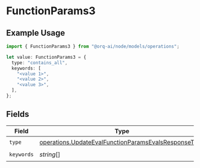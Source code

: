 # FunctionParams3

## Example Usage

```typescript
import { FunctionParams3 } from "@orq-ai/node/models/operations";

let value: FunctionParams3 = {
  type: "contains_all",
  keywords: [
    "<value 1>",
    "<value 2>",
    "<value 3>",
  ],
};
```

## Fields

| Field                                                                                                                        | Type                                                                                                                         | Required                                                                                                                     | Description                                                                                                                  |
| ---------------------------------------------------------------------------------------------------------------------------- | ---------------------------------------------------------------------------------------------------------------------------- | ---------------------------------------------------------------------------------------------------------------------------- | ---------------------------------------------------------------------------------------------------------------------------- |
| `type`                                                                                                                       | [operations.UpdateEvalFunctionParamsEvalsResponseType](../../models/operations/updateevalfunctionparamsevalsresponsetype.md) | :heavy_check_mark:                                                                                                           | N/A                                                                                                                          |
| `keywords`                                                                                                                   | *string*[]                                                                                                                   | :heavy_check_mark:                                                                                                           | N/A                                                                                                                          |